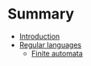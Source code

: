 # Summary

* [Introduction](README.md)
* [Regular languages](chapter1.md)
  * [Finite automata](chapter1/introduction.md)


